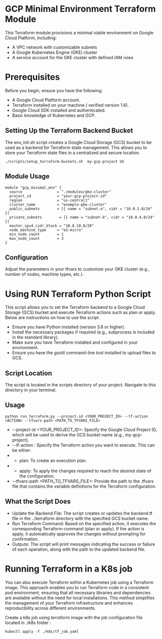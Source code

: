 # GCP Minimal Environment Terraform Module

This Terraform module provisions a minimal viable environment on Google Cloud Platform, including:
- A VPC network with customizable subnets
- A Google Kubernetes Engine (GKE) cluster
- A service account for the GKE cluster with defined IAM roles


# Prerequisites
Before you begin, ensure you have the following:

- A Google Cloud Platform account.
- Terraform installed on your machine.( verified version 1.6).
- Google Cloud SDK installed and authenticated.
- Basic knowledge of Kubernetes and GCP.

## Setting Up the Terraform Backend Bucket

The env_init.sh script creates a Google Cloud Storage (GCS) bucket to be used as a backend for Terraform state management. This allows you to store your Terraform state files in a centralized and secure location.
```
./scripts/setup_terraform-buckets.sh  my-gcp-project US
``` 

## Module Usage

```hcl
module "gcp_minimal_env" {
  source                = "./modules/gke-cluster"
  project_id            = "your-gcp-project-id"
  region                = "us-central1"
  cluster_name          = "example-gke-cluster"
  public_subnets        = [{ name = "subnet-a", cidr = "10.0.1.0/24" }]
  private_subnets        = [{ name = "subnet-b", cidr = "10.0.4.0/24" }]
  master_ipv4_cidr_block = "10.0.10.0/28"
  node_machine_type     = "e2-micro"
  min_node_count        = 1
  max_node_count        = 3
}
```

## Configuration
Adjust the parameters in your tfvars to customize your GKE cluster (e.g., number of nodes, machine types, etc.).



# Using RUN Terraform  Python Script
This script allows you to set the Terraform backend to a Google Cloud Storage (GCS) bucket and execute Terraform actions such as plan or apply. Below are instructions on how to use the script.
- Ensure you have Python installed (version 3.6 or higher).
- Install the necessary packages if required (e.g., subprocess is included in the standard library).
- Make sure you have Terraform installed and configured in your environment.
- Ensure you have the gsutil command-line tool installed to upload files to GCS.

## Script Location
The script is located in the scripts directory of your project. Navigate to this directory in your terminal.

## Usage
```
python run_terraform.py --project-id <YOUR_PROJECT_ID> --tf-action <ACTION> --tfvars-path <PATH_TO_TFVARS_FILE>
```

- --project-id <YOUR_PROJECT_ID>: Specify the Google Cloud Project ID, which will be used to derive the GCS bucket name (e.g., my-gcp-project).
- --tf-action <ACTION>: Specify the Terraform action you want to execute. This can be either:
- - plan: To create an execution plan.
- - apply: To apply the changes required to reach the desired state of the configuration.
- --tfvars-path <PATH_TO_TFVARS_FILE>: Provide the path to the .tfvars file that contains the variable definitions for the Terraform configuration.


## What the Script Does
- Update the Backend File: The script creates or updates the backend.tf file in the ../terraform directory with the specified GCS bucket name.
- Run Terraform Command: Based on the specified action, it executes the corresponding Terraform command (plan or apply). If the action is apply, it automatically approves the changes without prompting for confirmation.
- Outputs: The script will print messages indicating the success or failure of each operation, along with the path to the updated backend file.

# Running Terraform in a K8s job 
You can also execute Terraform within a Kubernetes job using a Terraform image. This approach enables you to run Terraform code in a consistent pod environment, ensuring that all necessary libraries and dependencies are available without the need for local installations. This method simplifies the management of your Terraform infrastructure and enhances reproducibility across different environments.

Create a k8s job using terraform image with the job configuration file located in ./k8s folder :

``` 
kubectl apply -f ./k8s/tf_job.yaml
```


